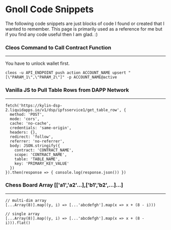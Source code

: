 # Gnoll Code Snippets

The following code snippets are just blocks of code I found or created that I wanted to remember. This page is primarily used as a reference for me but if you find any code useful then I am glad. :)

### Cleos Command to Call Contract Function
---
You have to unlock wallet first.

```
cleos -u API_ENDPOINT push action ACCOUNT_NAME upsert "[\"PARAM_1\",\"PARAM_2\"]" -p ACCOUNT_NAME@active
```

### Vanilla JS to Pull Table Rows from DAPP Network
---
```
fetch('https://kylin-dsp-2.liquidapps.io/v1/dsp/ipfsservice1/get_table_row', {
  method: 'POST',
  mode: 'cors',
  cache: 'no-cache',
  credentials: 'same-origin',
  headers: {},
  redirect: 'follow',
  referrer: 'no-referrer',
  body: JSON.stringify({
    contract: 'CONTRACT_NAME',
    scope: 'CONTRACT_NAME',
    table: 'TABLE_NAME',
    key: 'PRIMARY_KEY_VALUE'
  })
}).then(response => { console.log(response.json()) })
```

### Chess Board Array [['a1','a2'...],['b1','b2',...]...]
---
```
// multi-dim array
[...Array(8)].map((y, i) => [...'abcdefgh'].map(x => x + (8 - i)))

// single array
[...Array(8)].map((y, i) => [...'abcdefgh'].map(x => x + (8 - i))).flat()
```
